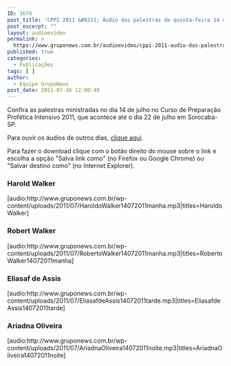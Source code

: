 ```yaml
---
ID: 1679
post_title: 'CPPI 2011 &#8211; Áudio das palestras de quinta-feira 14 de julho'
post_excerpt: ""
layout: audioevideo
permalink: >
  https://www.gruponews.com.br/audioevideo/cppi-2011-audio-das-palestras-de-quinta-feira-14-de-julho
published: true
categories:
  - Publicações
tags: [ ]
author:
  - Equipe GrupoNews
post_date: 2011-07-16 12:00:40
---
```

Confira as palestras ministradas no dia 14 de julho no Curso de Preparação Profética Intensivo 2011, que acontece até o dia 22 de julho em Sorocaba-SP.

Para ouvir os áudios de outros dias, <a href="http://www.gruponews.com.br/assuntos/publicacoes/audio/cppi2011">clique aqui</a>.

Para fazer o download clique com o botão direito do mouse sobre o link e escolha a opção "Salva link como" (no Firefox ou Google Chrome) ou "Salvar destino como" (no Internet Explorer).
<h3>Harold Walker</h3>
[audio:http://www.gruponews.com.br/wp-content/uploads/2011/07/HaroldoWalker14072011manha.mp3|titles=Haroldo Walker]
<h3>Robert Walker</h3>
[audio:http://www.gruponews.com.br/wp-content/uploads/2011/07/RobertoWalker14072011manha.mp3|titles=RobertoWalker14072011manha]
<h3>Eliasaf de Assis</h3>
[audio:http://www.gruponews.com.br/wp-content/uploads/2011/07/EliasafdeAssis14072011tarde.mp3|titles=EliasafdeAssis14072011tarde]
<h3>Ariadna Oliveira</h3>
[audio:http://www.gruponews.com.br/wp-content/uploads/2011/07/AriadnaOliveira14072011noite.mp3|titles=AriadnaOliveira14072011noite]